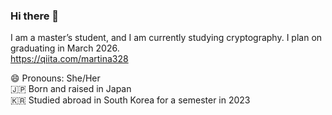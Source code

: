 ### Hi there 👋

<!--
**martina328/martina328** is a ✨ _special_ ✨ repository because its `README.md` (this file) appears on your GitHub profile.

Here are some ideas to get you started:

- 🔭 I’m currently working on ...
- 🌱 I’m currently learning ...
- 👯 I’m looking to collaborate on ...
- 🤔 I’m looking for help with ...
- 💬 Ask me about ...
- 📫 How to reach me: ...
- 😄 Pronouns: ...
- ⚡ Fun fact: ...
-->

I am a master’s student, and I am currently studying cryptography. I plan on graduating in March 2026. <br>
https://qiita.com/martina328 <br>

😄 Pronouns: She/Her <br>
🇯🇵 Born and raised in Japan <br>
🇰🇷 Studied abroad in South Korea for a semester in 2023<br>
